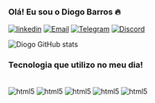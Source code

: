 ### Olá! Eu sou o Diogo Barros 🔥

[![linkedin](https://img.shields.io/badge/LinkedIn-0077B5?style=for-the-badge&logo=linkedin&logoColor=white)](https://www.linkedin.com/in/dbarroos)
[![Email](https://img.shields.io/badge/Gmail-D14836?style=for-the-badge&logo=gmail&logoColor=white)](mailto:diogofbarros@icloud.com)
[![Telegram](https://img.shields.io/badge/Telegram-2CA5E0?style=for-the-badge&logo=telegram&logoColor=white)](mailto:diogofbarros@icloud.com)
[![Discord](https://img.shields.io/badge/Discord-7289DA?style=for-the-badge&logo=discord&logoColor=white)](https://diogobarros#8621)

![Diogo GitHub stats](https://github-readme-stats.vercel.app/api?username=DiogoBdev&show_icons=true&theme=tokyonight)

### Tecnologia que utilizo no meu dia!

<div style="display: incline_block"><br/>
<img align="center" alt="html5" src="https://img.shields.io/badge/HTML5-E34F26?style=for-the-badge&logo=html5&logoColor=white" />
<img align="center" alt="html5" src="https://img.shields.io/badge/Python-14354C?style=for-the-badge&logo=python&logoColor=white" />
<img align="center" alt="html5" src="https://img.shields.io/badge/MySQL-00000F?style=for-the-badge&logo=mysql&logoColor=white" />
<img align="center" alt="html5" src="https://img.shields.io/badge/Django-092E20?style=for-the-badge&logo=django&logoColor=white" />
<img align="center" alt="html5" src="https://img.shields.io/badge/CSS-239120?&style=for-the-badge&logo=css3&logoColor=white" />
</div><br/>
